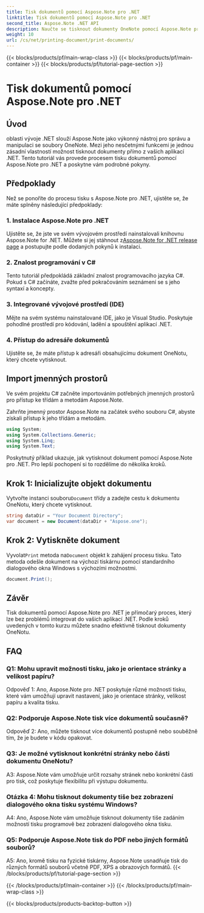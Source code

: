 ```yaml
---
title: Tisk dokumentů pomocí Aspose.Note pro .NET
linktitle: Tisk dokumentů pomocí Aspose.Note pro .NET
second_title: Aspose.Note .NET API
description: Naučte se tisknout dokumenty OneNote pomocí Aspose.Note pro .NET. Podrobný průvodce pro bezproblémovou integraci do vašich aplikací .NET.
weight: 10
url: /cs/net/printing-document/print-documents/
---
```


{{< blocks/products/pf/main-wrap-class >}}
{{< blocks/products/pf/main-container >}}
{{< blocks/products/pf/tutorial-page-section >}}

# Tisk dokumentů pomocí Aspose.Note pro .NET

## Úvod

oblasti vývoje .NET slouží Aspose.Note jako výkonný nástroj pro správu a manipulaci se soubory OneNote. Mezi jeho nesčetnými funkcemi je jednou zásadní vlastností možnost tisknout dokumenty přímo z vašich aplikací .NET. Tento tutoriál vás provede procesem tisku dokumentů pomocí Aspose.Note pro .NET a poskytne vám podrobné pokyny.

## Předpoklady

Než se ponoříte do procesu tisku s Aspose.Note pro .NET, ujistěte se, že máte splněny následující předpoklady:

### 1. Instalace Aspose.Note pro .NET

 Ujistěte se, že jste ve svém vývojovém prostředí nainstalovali knihovnu Aspose.Note for .NET. Můžete si jej stáhnout z[Aspose.Note for .NET release page](https://releases.aspose.com/note/net/) a postupujte podle dodaných pokynů k instalaci.

### 2. Znalost programování v C#

Tento tutoriál předpokládá základní znalost programovacího jazyka C#. Pokud s C# začínáte, zvažte před pokračováním seznámení se s jeho syntaxí a koncepty.

### 3. Integrované vývojové prostředí (IDE)

Mějte na svém systému nainstalované IDE, jako je Visual Studio. Poskytuje pohodlné prostředí pro kódování, ladění a spouštění aplikací .NET.

### 4. Přístup do adresáře dokumentů

Ujistěte se, že máte přístup k adresáři obsahujícímu dokument OneNotu, který chcete vytisknout.

## Import jmenných prostorů

Ve svém projektu C# začněte importováním potřebných jmenných prostorů pro přístup ke třídám a metodám Aspose.Note.

Zahrňte jmenný prostor Aspose.Note na začátek svého souboru C#, abyste získali přístup k jeho třídám a metodám.

```csharp
using System;
using System.Collections.Generic;
using System.Linq;
using System.Text;
```

Poskytnutý příklad ukazuje, jak vytisknout dokument pomocí Aspose.Note pro .NET. Pro lepší pochopení si to rozdělíme do několika kroků.

## Krok 1: Inicializujte objekt dokumentu

 Vytvořte instanci souboru`Document` třídy a zadejte cestu k dokumentu OneNotu, který chcete vytisknout.

```csharp
string dataDir = "Your Document Directory";
var document = new Document(dataDir + "Aspose.one");
```

## Krok 2: Vytiskněte dokument

 Vyvolat`Print` metoda na`Document` objekt k zahájení procesu tisku. Tato metoda odešle dokument na výchozí tiskárnu pomocí standardního dialogového okna Windows s výchozími možnostmi.

```csharp
document.Print();
```

## Závěr

Tisk dokumentů pomocí Aspose.Note pro .NET je přímočarý proces, který lze bez problémů integrovat do vašich aplikací .NET. Podle kroků uvedených v tomto kurzu můžete snadno efektivně tisknout dokumenty OneNotu.

## FAQ

### Q1: Mohu upravit možnosti tisku, jako je orientace stránky a velikost papíru?

Odpověď 1: Ano, Aspose.Note pro .NET poskytuje různé možnosti tisku, které vám umožňují upravit nastavení, jako je orientace stránky, velikost papíru a kvalita tisku.

### Q2: Podporuje Aspose.Note tisk více dokumentů současně?

Odpověď 2: Ano, můžete tisknout více dokumentů postupně nebo souběžně tím, že je budete v kódu opakovat.

### Q3: Je možné vytisknout konkrétní stránky nebo části dokumentu OneNotu?

A3: Aspose.Note vám umožňuje určit rozsahy stránek nebo konkrétní části pro tisk, což poskytuje flexibilitu při výstupu dokumentu.

### Otázka 4: Mohu tisknout dokumenty tiše bez zobrazení dialogového okna tisku systému Windows?

A4: Ano, Aspose.Note vám umožňuje tisknout dokumenty tiše zadáním možností tisku programově bez zobrazení dialogového okna tisku.

### Q5: Podporuje Aspose.Note tisk do PDF nebo jiných formátů souborů?

A5: Ano, kromě tisku na fyzické tiskárny, Aspose.Note usnadňuje tisk do různých formátů souborů včetně PDF, XPS a obrazových formátů.
{{< /blocks/products/pf/tutorial-page-section >}}

{{< /blocks/products/pf/main-container >}}
{{< /blocks/products/pf/main-wrap-class >}}

{{< blocks/products/products-backtop-button >}}
